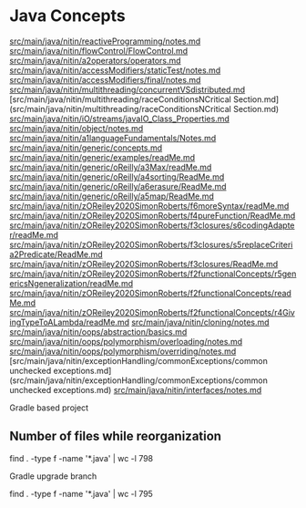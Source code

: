 # Java Concepts

[src/main/java/nitin/reactiveProgramming/notes.md](src/main/java/nitin/reactiveProgramming/notes.md)
[src/main/java/nitin/flowControl/FlowControl.md](src/main/java/nitin/flowControl/FlowControl.md)
[src/main/java/nitin/a2operators/operators.md](src/main/java/nitin/a2operators/operators.md)
[src/main/java/nitin/accessModifiers/staticTest/notes.md](src/main/java/nitin/accessModifiers/staticTest/notes.md)
[src/main/java/nitin/accessModifiers/final/notes.md](src/main/java/nitin/accessModifiers/final/notes.md)
[src/main/java/nitin/multithreading/concurrentVSdistributed.md](src/main/java/nitin/multithreading/concurrentVSdistributed.md)
[src/main/java/nitin/multithreading/raceConditionsNCritical Section.md](src/main/java/nitin/multithreading/raceConditionsNCritical Section.md)
[src/main/java/nitin/iO/streams/javaIO_Class_Properties.md](src/main/java/nitin/iO/streams/javaIO_Class_Properties.md)
[src/main/java/nitin/object/notes.md](src/main/java/nitin/object/notes.md)
[src/main/java/nitin/a1languageFundamentals/Notes.md](src/main/java/nitin/a1languageFundamentals/Notes.md)
[src/main/java/nitin/generic/concepts.md](src/main/java/nitin/generic/concepts.md)
[src/main/java/nitin/generic/examples/readMe.md](src/main/java/nitin/generic/examples/readMe.md)
[src/main/java/nitin/generic/oReilly/a3Max/readMe.md](src/main/java/nitin/generic/oReilly/a3Max/readMe.md)
[src/main/java/nitin/generic/oReilly/a4sorting/ReadMe.md](src/main/java/nitin/generic/oReilly/a4sorting/ReadMe.md)
[src/main/java/nitin/generic/oReilly/a6erasure/ReadMe.md](src/main/java/nitin/generic/oReilly/a6erasure/ReadMe.md)
[src/main/java/nitin/generic/oReilly/a5map/ReadMe.md](src/main/java/nitin/generic/oReilly/a5map/ReadMe.md)
[src/main/java/nitin/zOReiley2020SimonRoberts/f6moreSyntax/readMe.md](src/main/java/nitin/zOReiley2020SimonRoberts/f6moreSyntax/readMe.md)
[src/main/java/nitin/zOReiley2020SimonRoberts/f4pureFunction/ReadMe.md](src/main/java/nitin/zOReiley2020SimonRoberts/f4pureFunction/ReadMe.md)
[src/main/java/nitin/zOReiley2020SimonRoberts/f3closures/s6codingAdapter/readMe.md](src/main/java/nitin/zOReiley2020SimonRoberts/f3closures/s6codingAdapter/readMe.md)
[src/main/java/nitin/zOReiley2020SimonRoberts/f3closures/s5replaceCriteria2Predicate/ReadMe.md](src/main/java/nitin/zOReiley2020SimonRoberts/f3closures/s5replaceCriteria2Predicate/ReadMe.md)
[src/main/java/nitin/zOReiley2020SimonRoberts/f3closures/ReadMe.md](src/main/java/nitin/zOReiley2020SimonRoberts/f3closures/ReadMe.md)
[src/main/java/nitin/zOReiley2020SimonRoberts/f2functionalConcepts/r5genericsNgeneralization/readMe.md](src/main/java/nitin/zOReiley2020SimonRoberts/f2functionalConcepts/r5genericsNgeneralization/readMe.md)
[src/main/java/nitin/zOReiley2020SimonRoberts/f2functionalConcepts/readMe.md](src/main/java/nitin/zOReiley2020SimonRoberts/f2functionalConcepts/readMe.md)
[src/main/java/nitin/zOReiley2020SimonRoberts/f2functionalConcepts/r4GivingTypeToALambda/readMe.md](src/main/java/nitin/zOReiley2020SimonRoberts/f2functionalConcepts/r4GivingTypeToALambda/readMe.md)
[src/main/java/nitin/cloning/notes.md](src/main/java/nitin/cloning/notes.md)
[src/main/java/nitin/oops/abstraction/basics.md](src/main/java/nitin/oops/abstraction/basics.md)
[src/main/java/nitin/oops/polymorphism/overloading/notes.md](src/main/java/nitin/oops/polymorphism/overloading/notes.md)
[src/main/java/nitin/oops/polymorphism/overriding/notes.md](src/main/java/nitin/oops/polymorphism/overriding/notes.md)
[src/main/java/nitin/exceptionHandling/commonExceptions/common unchecked exceptions.md](src/main/java/nitin/exceptionHandling/commonExceptions/common unchecked exceptions.md)
[src/main/java/nitin/interfaces/notes.md](src/main/java/nitin/interfaces/notes.md)



Gradle based project

## Number of files while reorganization
find . -type f -name '*.java' | wc -l
798

Gradle upgrade branch

find . -type f -name '*.java' | wc -l
795
